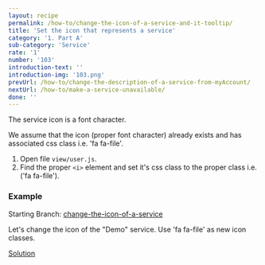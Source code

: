 ```yaml
---
layout: recipe
permalink: /how-to/change-the-icon-of-a-service-and-it-tooltip/
title: 'Set the icon that represents a service'
category: '1. Part A'
sub-category: 'Service'
rate: '1'
number: '103'
introduction-text: ''
introduction-img: '103.png'
prevUrl: /how-to/change-the-description-of-a-service-from-myAccount/
nextUrl: /how-to/make-a-service-unavailable/
done: ''
---
```


The service icon is a font character.

We assume that the icon (proper font character) already exists and has associated css class i.e. 'fa fa-file'.

1. Open file `view/user.js`.
2. Find the proper `<i>` element and set it's css class to the proper class i.e. ('fa fa-file').

### Example

Starting Branch: [change-the-icon-of-a-service](https://github.com/egovernment/eregistrations-demo/tree/change-the-icon-of-a-service)

Let's change the icon of the "Demo" service. Use 'fa fa-file' as new icon classes.

[Solution](https://github.com/egovernment/eregistrations-demo/compare/change-the-icon-of-a-service...change-the-icon-of-a-service-solution)
